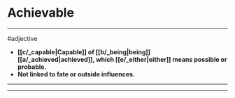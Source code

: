 # Achievable
---
#adjective
- **[[c/_capable|Capable]] of [[b/_being|being]] [[a/_achieved|achieved]], which [[e/_either|either]] means possible or probable.**
- **Not linked to fate or outside influences.**
---
---
